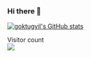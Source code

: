 ### Hi there 👋

[![goktugyil's GitHub stats](https://github-readme-stats.vercel.app/api?username=goktugyil&show_icons=true&theme=prussian&count_private=true)](https://github.com/anuraghazra/github-readme-stats)

<!-- <p align="center">  -->
  Visitor count<br>
    <img src="https://profile-counter.glitch.me/goktugyil/count.svg" />
<!-- </p> -->
